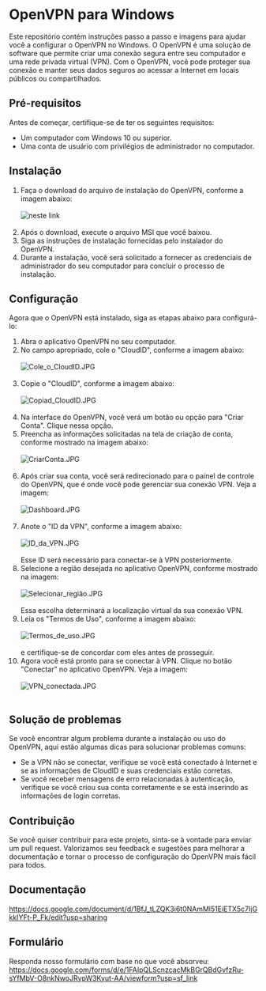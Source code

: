 # OpenVPN para Windows

Este repositório contém instruções passo a passo e imagens para ajudar você a configurar o OpenVPN no Windows. O OpenVPN é uma solução de software que permite criar uma conexão segura entre seu computador e uma rede privada virtual (VPN). Com o OpenVPN, você pode proteger sua conexão e manter seus dados seguros ao acessar a Internet em locais públicos ou compartilhados.

## Pré-requisitos

Antes de começar, certifique-se de ter os seguintes requisitos:

- Um computador com Windows 10 ou superior.
- Uma conta de usuário com privilégios de administrador no computador.

## Instalação

1. Faça o download do arquivo de instalação do OpenVPN, conforme a imagem abaixo: <br><br>![neste link](/OpenVPN/Baixar_o_msi.JPG)<br><br>
2. Após o download, execute o arquivo MSI que você baixou.
3. Siga as instruções de instalação fornecidas pelo instalador do OpenVPN.
4. Durante a instalação, você será solicitado a fornecer as credenciais de administrador do seu computador para concluir o processo de instalação.

## Configuração

Agora que o OpenVPN está instalado, siga as etapas abaixo para configurá-lo:

1. Abra o aplicativo OpenVPN no seu computador.
2. No campo apropriado, cole o "CloudID", conforme a imagem abaixo: <br><br>![Cole_o_CloudID.JPG](/OpenVPN/Cole_o_CloudID.JPG)<br><br>
3. Copie o "CloudID", conforme a imagem abaixo: <br><br>![Copiad_CloudID.JPG](/OpenVPN/Copiad_CloudID.JPG)<br><br>
4. Na interface do OpenVPN, você verá um botão ou opção para "Criar Conta". Clique nessa opção.
5. Preencha as informações solicitadas na tela de criação de conta, conforme mostrado na imagem abaixo: <br><br>![CriarConta.JPG](/OpenVPN/CriarConta.JPG)<br><br>
6. Após criar sua conta, você será redirecionado para o painel de controle do OpenVPN, que é onde você pode gerenciar sua conexão VPN. Veja a imagem: <br><br>![Dashboard.JPG](/OpenVPN/Dashboard.JPG)<br><br>
7. Anote o "ID da VPN", conforme a imagem abaixo: <br><br>![ID_da_VPN.JPG](/OpenVPN/ID_da_VPN.JPG)<br><br> Esse ID será necessário para conectar-se à VPN posteriormente.
8. Selecione a região desejada no aplicativo OpenVPN, conforme mostrado na imagem: <br><br>![Selecionar_região.JPG](/OpenVPN/Selecionar_região.JPG)<br><br> Essa escolha determinará a localização virtual da sua conexão VPN.
9. Leia os "Termos de Uso", conforme a imagem abaixo: <br><br>![Termos_de_uso.JPG](/OpenVPN/Termos_de_uso.JPG)<br><br> e certifique-se de concordar com eles antes de prosseguir.
10. Agora você está pronto para se conectar à VPN. Clique no botão "Conectar" no aplicativo OpenVPN. Veja a imagem: <br><br>![VPN_conectada.JPG](/OpenVPN/VPN_conectada.JPG)<br><br>

## Solução de problemas

Se você encontrar algum problema durante a instalação ou uso do OpenVPN, aqui estão algumas dicas para solucionar problemas comuns:

- Se a VPN não se conectar, verifique se você está conectado à Internet e se as informações de CloudID e suas credenciais estão corretas.
- Se você receber mensagens de erro relacionadas à autenticação, verifique se você criou sua conta corretamente e se está inserindo as informações de login corretas.

## Contribuição

Se você quiser contribuir para este projeto, sinta-se à vontade para enviar um pull request. Valorizamos seu feedback e sugestões para melhorar a documentação e tornar o processo de configuração do OpenVPN mais fácil para todos.

## Documentação

https://docs.google.com/document/d/1BfJ_tLZQK3i6t0NAmMl51EiETX5c7IjGkkIYFt-P_Fk/edit?usp=sharing

## Formulário

Responda nosso formulário com base no que você absorveu:
https://docs.google.com/forms/d/e/1FAIpQLScnzcacMkBGrQBdGvfzRu-sYfMbV-O8nkNwoJRypW3Kyut-AA/viewform?usp=sf_link
